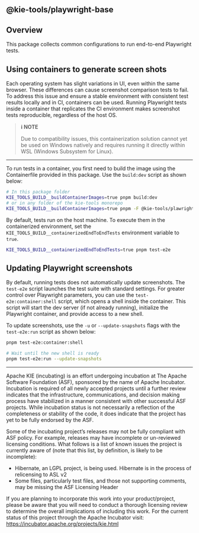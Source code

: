 <!--
   Licensed to the Apache Software Foundation (ASF) under one
   or more contributor license agreements.  See the NOTICE file
   distributed with this work for additional information
   regarding copyright ownership.  The ASF licenses this file
   to you under the Apache License, Version 2.0 (the
   "License"); you may not use this file except in compliance
   with the License.  You may obtain a copy of the License at
     http://www.apache.org/licenses/LICENSE-2.0
   Unless required by applicable law or agreed to in writing,
   software distributed under the License is distributed on an
   "AS IS" BASIS, WITHOUT WARRANTIES OR CONDITIONS OF ANY
   KIND, either express or implied.  See the License for the
   specific language governing permissions and limitations
   under the License.
-->

## @kie-tools/playwright-base

## Overview

This package collects common configurations to run end-to-end Playwright tests.

## Using containers to generate screen shots

Each operating system has slight variations in UI, even within the same browser. These differences can cause screenshot comparison tests to fail. To address this issue and ensure a stable environment with consistent test results locally and in CI, containers can be used. Running Playwright tests inside a container that replicates the CI environment makes screenshot tests reproducible, regardless of the host OS.

> **ℹ️ NOTE**
>
> Due to compatibility issues, this containerization solution cannot yet be used on Windows natively and requires running it directly within WSL (Windows Subsystem for Linux).

---

To run tests in a container, you first need to build the image using the Containerfile provided in this package. Use the `build:dev` script as shown below:

```sh
# In this package folder
KIE_TOOLS_BUILD__buildContainerImages=true pnpm build:dev
# or in any folder of the kie-tools monorepo
KIE_TOOLS_BUILD__buildContainerImages=true pnpm -F @kie-tools/plawright-base build:dev
```

By default, tests run on the host machine. To execute them in the containerized environment, set the `KIE_TOOLS_BUILD__containerizedEndToEndTests` environment variable to `true`.

```sh
KIE_TOOLS_BUILD__containerizedEndToEndTests=true pnpm test-e2e
```

## Updating Playwright screenshots

By default, running tests does not automatically update screenshots. The `test-e2e` script launches the test suite with standard settings. For greater control over Playwright parameters, you can use the `test-e2e:container:shell` script, which opens a shell inside the container. This script will start the dev server (if not already running), initialize the Playwright container, and provide access to a new shell.

To update screenshots, use the `-u` or `--update-snapshots` flags with the `test-e2e:run` script as shown below:

```sh
pnpm test-e2e:container:shell

# Wait until the new shell is ready
pnpm test-e2e:run --update-snapshots
```

---

Apache KIE (incubating) is an effort undergoing incubation at The Apache Software
Foundation (ASF), sponsored by the name of Apache Incubator. Incubation is
required of all newly accepted projects until a further review indicates that
the infrastructure, communications, and decision making process have stabilized
in a manner consistent with other successful ASF projects. While incubation
status is not necessarily a reflection of the completeness or stability of the
code, it does indicate that the project has yet to be fully endorsed by the ASF.

Some of the incubating project’s releases may not be fully compliant with ASF
policy. For example, releases may have incomplete or un-reviewed licensing
conditions. What follows is a list of known issues the project is currently
aware of (note that this list, by definition, is likely to be incomplete):

- Hibernate, an LGPL project, is being used. Hibernate is in the process of
  relicensing to ASL v2
- Some files, particularly test files, and those not supporting comments, may
  be missing the ASF Licensing Header

If you are planning to incorporate this work into your product/project, please
be aware that you will need to conduct a thorough licensing review to determine
the overall implications of including this work. For the current status of this
project through the Apache Incubator visit:
https://incubator.apache.org/projects/kie.html
